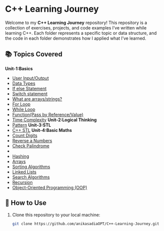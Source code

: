 # C++ Learning Journey

Welcome to my **C++ Learning Journey** repository! This repository is a collection of exercises, projects, and code examples I’ve written while learning C++. Each folder represents a specific topic or data structure, and the code in each folder demonstrates how I applied what I’ve learned.

## 📚 Topics Covered
**Unit-1:Basics**
- [User Input/Output](#user_i/p_or_o/p)
- [Data Types](#data_types)
- [If else Statement](#if_else_statement)
- [Switch statement](#switch_statement)
- [What are arrays/strings?](#arrays/strings)
- [For Loop](#for_loop)
- [While Loop](#while_loop)
- [Function(Pass by Reference/Value)](#function)
- [Time Complexity](#basics)
**Unit-2:Logical Thinking**
- [Pattern](#pattern)
**Unit-3:STL**
- [C++ STL](#C++_stl)
**Unit-4:Basic Maths**
- [Count Digits](#count_digits)
- [Reverse a Numbers](#reverse_number)
- [Check Palindrome](#check_palindrome)
- 
- [Hashing](#hashing)
- [Arrays](#arrays)
- [Sorting Algorithms](#sorting-algorithms)
- [Linked Lists](#linked-lists)
- [Search Algorithms](#search-algorithms)
- [Recursion](#recursion)
- [Object-Oriented Programming (OOP)](#object-oriented-programming-oop)

## 🚀 How to Use
1. Clone this repository to your local machine:
   ```bash
   git clone https://github.com/anikasadiaOPT/C++-Learning-Journey.git
